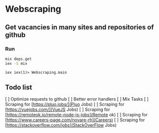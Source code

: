 # Webscraping
## Get vacancies in many sites and repositories of github

### Run

```bash
mix deps.get
iex -S mix
```
``ìex
iex(1)> Webscraping.main
``
## Todo list
  [ ] Optimize requests to github
  [ ] Better error handlers 
  [ ] Mix Tasks
  [ ] Scraping for [https://pluo.jobs/](Pluo Jobs)
  [ ] Scraping for [https://vuejobs.com/](VueJS Jobs)
  [ ] Scraping for [https://remoteok.io/remote-node-js-jobs](Remote ok)
  [ ] Scraping for [https://www.careers-page.com/novare-rh](Careers)
  [ ] Scraping for [https://stackoverflow.com/jobs](StackOverFlow Jobs)
